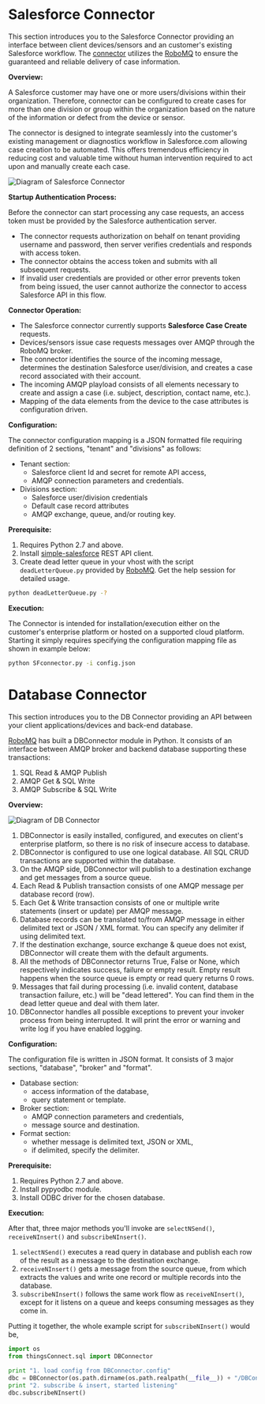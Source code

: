 # Salesforce Connector

This section introduces you to the Salesforce Connector providing an interface between client devices/sensors and an customer's existing Salesforce workflow.  The <a href="https://www.robomq.io/#thingsconnect" target="_blank">connector</a> utilizes the <a href="https://www.robomq.io" target="_blank">RoboMQ</a> to ensure the guaranteed and reliable delivery of case information.

**Overview:**

A Salesforce customer may have one or more users/divisions within their organization.  Therefore, connector can be configured to create cases for more than one division or group within the organization based on the nature of the information or defect from the device or sensor.

The connector is designed to integrate seamlessly into the customer's existing management or diagnostics workflow in Salesforce.com allowing case creation to be automated.  This offers tremendous efficiency in reducing cost and valuable time without human intervention required to act upon and manually create each case.

![Diagram of Salesforce Connector](./images/SalesforceConnector.png)

**Startup Authentication Process:**

Before the connector can start processing any case requests, an access token must be provided by the Salesforce authentication server.

- The connector requests authorization on behalf on tenant providing username and password, then server verifies credentials and responds with access token.
- The connector obtains the access token and submits with all subsequent requests.
- If invalid user credentials are provided or other error prevents token from being issued, the user cannot authorize the connector to access Salesforce API in this flow.

**Connector Operation:**

- The Salesforce connector currently supports **Salesforce Case Create** requests.
- Devices/sensors issue case requests messages over AMQP through the RoboMQ broker.
- The connector identifies the source of the incoming message, determines the destination Salesforce user/division, and creates a case record associated with their account.
- The incoming AMQP playload consists of all elements necessary to create and assign a case (i.e. subject, description, contact name, etc.).
- Mapping of the data elements from the device to the case attributes is configuration driven.

**Configuration:**

The connector configuration mapping is a JSON formatted file requiring definition of 2 sections, "tenant" and "divisions" as follows:

- Tenant section:
	- Salesforce client Id and secret for remote API access,
	- AMQP connection parameters and credentials.
- Divisions section:
	-  Salesforce user/division credentials
	-  Default case record attributes
	-  AMQP exchange, queue, and/or routing key.

**Prerequisite:**

1.  Requires Python 2.7 and above.
2.  Install <a href="https://pypi.python.org/pypi/simple-salesforce" target="_blank">simple-salesforce</a> REST API client.
2. Create dead letter queue in your vhost with the script `deadLetterQueue.py` provided by <a href="https://www.robomq.io" target="_blank">RoboMQ</a>. Get the help session for detailed usage.  

```bash
python deadLetterQueue.py -?
```
**Execution:**

The Connector is intended for installation/execution either on the customer's enterprise platform or hosted on a supported cloud platform.
Starting it simply requires specifying the configuration mapping file as shown in example below:

```bash
python SFconnector.py -i config.json
```

# Database Connector
 
This section introduces you to the DB Connector providing an API between your client applications/devices and back-end database. 

<a href="https://www.robomq.io" target="_blank">RoboMQ</a> has built a DBConnector module in Python. It consists of an interface between AMQP broker and backend database supporting these transactions:

1. SQL Read & AMQP Publish  
2. AMQP Get & SQL Write  
3. AMQP Subscribe & SQL Write

**Overview:**

![Diagram of DB Connector](./images/DBConnector.png)

1. DBConnector is easily installed, configured, and executes on client's enterprise platform, so there is no risk of insecure access to database. 
2. DBConnector is configured to use one logical database. All SQL CRUD transactions are supported within the database.  
3. On the AMQP side, DBConnector will publish to a destination exchange and get messages from a source queue.   
4. Each Read & Publish transaction consists of one AMQP message per database record (row).  
5. Each Get & Write transaction consists of one or multiple write statements (insert or update) per AMQP message.  
6. Database records can be translated to/from AMQP message in either delimited text or JSON / XML format. You can specify any delimiter if using delimited text.  
7. If the destination exchange, source exchange & queue does not exist, DBConnector will create them with the default arguments.  
8. All the methods of DBConnector returns True, False or None, which respectively indicates success, failure or empty result. Empty result happens when the source queue is empty or read query returns 0 rows.  
9. Messages that fail during processing (i.e. invalid content, database transaction failure, etc.) will be "dead lettered". You can find them in the dead letter queue and deal with them later.  
10. DBConnector handles all possible exceptions to prevent your invoker process from being interrupted. It will print the error or warning and write log if you have enabled logging.   

**Configuration:**

The configuration file is written in JSON format. It consists of 3 major sections, "database", "broker" and "format".

- Database section:
	- access information of the database,
	- query statement or template.
- Broker section:
	-  AMQP connection parameters and credentials,  
	-  message source and destination.  
- Format section:
	-  whether message is delimited text, JSON or XML,
	-  if delimited, specify the delimiter. 

**Prerequisite:**

1. Requires Python 2.7 and above.  
2. Install pypyodbc module.  
3. Install ODBC driver for the chosen database.

**Execution:**

After that, three major methods you'll invoke are `selectNSend()`, `receiveNInsert()` and `subscribeNInsert()`.  

1. `selectNSend()` executes a read query in database and publish each row of the result as a message to the destination exchange.  
2. `receiveNInsert()` gets a message from the source queue, from which extracts the values and write one record or multiple records into the database.  
3. `subscribeNInsert()` follows the same work flow as `receiveNInsert()`, except for it listens on a queue and keeps consuming messages as they come in.   

Putting it together, the whole example script for `subscribeNInsert()` would be,    

```python
import os
from thingsConnect.sql import DBConnector
	
print "1. load config from DBConnector.config"
dbc = DBConnector(os.path.dirname(os.path.realpath(__file__)) + "/DBConnector.config")
print "2. subscribe & insert, started listening"
dbc.subscribeNInsert()
```


